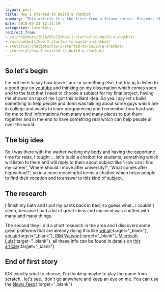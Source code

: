 ```yaml
---
layout: post
title: How I started to build a chatbot
summary: "This article it's the first from a future series. Presents the idea behind the scene, how I started to think on it"
date: 2018-05-23 12:31:19
categories: tutorials
redirect_from: 
- /ai/chatbots/2018/05/23/how-I-started-to-build-a-chatbot/
- /ai/chatbots/how-I-started-to-build-a-chatbot/
- /tutorial/chatbots/how-I-started-to-build-a-chatbot/
- /tutorial/how-I-started-to-build-a-chatbot/
---
```


## So let's begin

I'm not here to say how brave I am. or something else, but trying to listen to a good guy on [youtube](https://www.youtube.com/channel/UCFh7FvnJ_0sVP4V0rZe6AaA) and thinking on my dissertation which comes soon and to the fact that I need to choose a subject for my final project, having the shower on top of me I got this briliant idea. So yea I say let's build something to help people and John was talking about some guys which are in college and wants to learn programming and I remember how hard was for me to find informations from many and many places to put them together and in the end to have something real which can help people all over the world.

## The big idea

So I was there with the wather wetting my body and having the opportune time for relax, I tought ... let's build a chatbot for students, something which will listen to them and will reply to them about subject like 'How can I find my career', 'Where should I move after university?', 'What comes after highschool?', so in a more meaningful terms a chatbot which helps people to find their vocation and to answer to this kind of subject.

## The research

I finish my bath and I put my pants back in bed, so guess what.. I couldn't sleep, because I had a lot of great ideas and my mind was shotted with many and many things.

The second they I did a short research in the area and I discovers some great platforms that are already doing this like [wit.ai](https://wit.ai){:target="_blank"}, [api.ai](https://api.ai){:target="_blank"}, [IBM Watson](https://www.ibm.com/watson){:target="_blank"}, [Microsoft Luis](https://www.luis.ai/){:target="_blank"}, all these info can be found in details on [this article](https://medium.com/@abraham.kang/understanding-the-differences-between-alexa-api-ai-wit-ai-and-luis-cortana-2404ece0977c){:target="_blank"}

## End of first story

IDK exactly what to choose, I'm thinking maybe to play the game from scratch.. let's see.. don't go anywhere and keep an eye on me. You can use the [News Feed](/feed.xml){:target="_blank"}